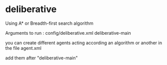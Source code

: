 # deliberative

Using A* or Breadth-first search algorithm

Arguments to run : config/deliberative.xml deliberative-main

you can create different agents acting according an algorithm or another in the file agent.xml

add them after "deliberative-main"
